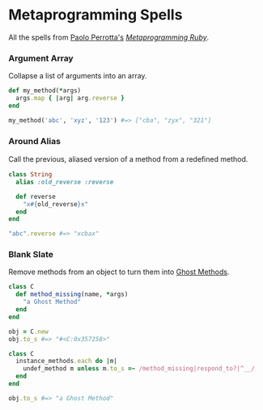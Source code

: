 Metaprogramming Spells
===========
All the spells from <a href="https://twitter.com/nusco">Paolo Perrotta's</a> <i><a href="http://pragprog.com/book/ppmetr/metaprogramming-ruby">Metaprogramming Ruby</a></i>.

<a name="argument-array"></a>
### Argument Array
Collapse a list of arguments into an array.
```ruby
def my_method(*args)
  args.map { |arg| arg.reverse }
end

my_method('abc', 'xyz', '123') #=> ["cba", "zyx", "321"]
```
<a name="around-alias"></a>
### Around Alias
Call the previous, aliased version of a method from a redeﬁned method.
```ruby
class String
  alias :old_reverse :reverse

  def reverse
    "x#{old_reverse}x"
  end
end

"abc".reverse #=> "xcbax"
```
<a name="blank-slate"></a>
### Blank Slate
Remove methods from an object to turn them into <a href="#ghost-methods">Ghost Methods</a>.
```ruby
class C
  def method_missing(name, *args)
    "a Ghost Method"
  end
end

obj = C.new
obj.to_s #=> "#<C:0x357258>"

class C
  instance_methods.each do |m|
    undef_method m unless m.to_s =~ /method_missing|respond_to?|^__/
  end
end

obj.to_s #=> "a Ghost Method"
```
